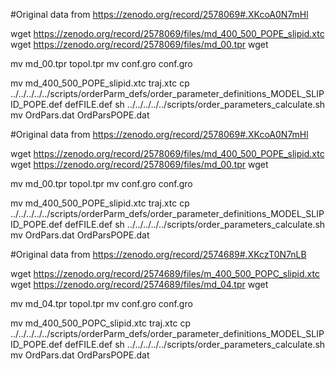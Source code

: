 #Original data from https://zenodo.org/record/2578069#.XKcoA0N7mHl



wget  https://zenodo.org/record/2578069/files/md_400_500_POPE_slipid.xtc
wget  https://zenodo.org/record/2578069/files/md_00.tpr
wget 

mv  md_00.tpr topol.tpr
mv  conf.gro conf.gro

mv  md_400_500_POPE_slipid.xtc traj.xtc
cp  ../../../../../scripts/orderParm_defs/order_parameter_definitions_MODEL_SLIPID_POPE.def defFILE.def
sh ../../../../../scripts/order_parameters_calculate.sh
mv OrdPars.dat OrdParsPOPE.dat

#Original data from https://zenodo.org/record/2578069#.XKcoA0N7mHl



wget  https://zenodo.org/record/2578069/files/md_400_500_POPE_slipid.xtc
wget  https://zenodo.org/record/2578069/files/md_00.tpr
wget 

mv  md_00.tpr topol.tpr
mv  conf.gro conf.gro

mv  md_400_500_POPE_slipid.xtc traj.xtc
cp  ../../../../../scripts/orderParm_defs/order_parameter_definitions_MODEL_SLIPID_POPE.def defFILE.def
sh ../../../../../scripts/order_parameters_calculate.sh
mv OrdPars.dat OrdParsPOPE.dat

#Original data from https://zenodo.org/record/2574689#.XKczT0N7nLB



wget  https://zenodo.org/record/2574689/files/m_400_500_POPC_slipid.xtc
wget  https://zenodo.org/record/2574689/files/md_04.tpr
wget 

mv  md_04.tpr topol.tpr
mv  conf.gro conf.gro

mv  md_400_500_POPC_slipid.xtc traj.xtc
cp  ../../../../../scripts/orderParm_defs/order_parameter_definitions_MODEL_SLIPID_POPE.def defFILE.def
sh ../../../../../scripts/order_parameters_calculate.sh
mv OrdPars.dat OrdParsPOPE.dat

